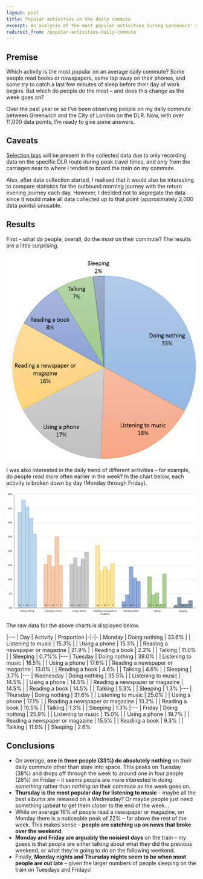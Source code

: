 ```yaml
---
layout: post
title: Popular activities on the daily commute
excerpt: An analysis of the most popular activities during Londoners' daily commute to and from work.
redirect_from: /popular-activities-daily-commute
---
```


## Premise

Which activity is the most popular on an average daily commute? Some people read books or newspapers, some tap away on their phones, and some try to catch a last few minutes of sleep before their day of work begins. But which do people do the most – and does this change as the week goes on?

Over the past year or so I’ve been observing people on my daily commute between Greenwich and the City of London on the DLR. Now, with over 11,000 data points, I’m ready to give some answers.

## Caveats

[Selection bias](http://www.investopedia.com/terms/s/sample_selection_basis.asp) will be present in the collected data due to only recording data on the specific DLR route during peak travel times, and only from the carriages near to where I tended to board the train on my commute.

Also, after data collection started, I realised that it would also be interesting to compare statistics for the outbound morning journey with the return evening journey each day. However, I decided not to segregate the data since it would make all data collected up to that point (approximately 2,000 data points) unusable.

## Results

First – what do people, overall, do the *most* on their commute? The results are a little surprising.

![Most popular commuter activities](assets/images/action-overall.png)

I was also interested in the daily trend of different activities – for example, do people read more often earlier in the week? In the chart below, each activity is broken down by day (Monday through Friday).

![Weekly trend of commuter activities](assets/images/action-trend.png)

The raw data for the above charts is displayed below.

|---
| Day | Activity | Proportion
|-|-|-
| Monday | Doing nothing | 33.6%
| | Listening to music | 15.3%
| | Using a phone | 15.3%
| | Reading a newspaper or magazine | 21.9%
| | Reading a book | 2.2%
| | Talking | 11.0%
| | Sleeping | 0.7%%
|---
| Tuesday | Doing nothing | 38.0%
| | Listening to music | 18.5%
| | Using a phone | 17.6%
| | Reading a newspaper or magazine | 13.0%
| | Reading a book | 4.6%
| | Talking | 4.6%
| | Sleeping | 3.7%
|---
| Wednesday | Doing nothing | 35.5%
| | Listening to music | 14.5%
| | Using a phone | 14.5%
| | Reading a newspaper or magazine | 14.5%
| | Reading a book | 14.5%
| | Talking | 5.3%
| | Sleeping | 1.3%
|---
| Thursday | Doing nothing | 31.6%
| | Listening to music | 25.0%
| | Using a phone | 17.1%
| | Reading a newspaper or magazine | 13.2%
| | Reading a book | 10.5%
| | Talking | 1.3%
| | Sleeping | 1.3%
|---
| Friday | Doing nothing | 25.9%
| | Listening to music | 15.0%
| | Using a phone | 19.7%
| | Reading a newspaper or magazine | 15.5%
| | Reading a book | 9.3%
| | Talking | 11.9%
| | Sleeping | 2.6%

## Conclusions

* On average, **one in three people (33%) do absolutely nothing** on their daily commute other than stare into space. This peaks on Tuesday (38%) and drops off through the week to around one in four people (26%) on Friday – it seems people are more interested in doing *something* rather than *nothing* on their commute as the week goes on.
* **Thursday is the most popular day for listening to music** – maybe all the best albums are released on a Wednesday? Or maybe people just need something upbeat to get them closer to the end of the week…
* While on average 16% of people read a newspaper or magazine, on Monday there is a noticeable peak of 22% – far above the rest of the week. This makes sense – **people are catching up on news that broke over the weekend**.
* **Monday and Friday are arguably the noisiest days** on the train – my guess is that people are either talking about what they did the previous weekend, or what they’re going to do on the following weekend.
* Finally, **Monday nights and Thursday nights seem to be when most people are out late** – given the larger numbers of people sleeping on the train on Tuesdays and Fridays!
